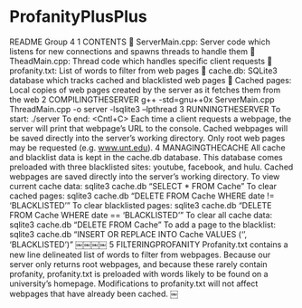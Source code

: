 # ProfanityPlusPlus

README Group 4
1 CONTENTS
 ServerMain.cpp: Server code which listens for new connections and spawns threads to handle them
 TheadMain.cpp: Thread code which handles specific client requests
 profanity.txt: List of words to filter from web pages
 cache.db: SQLite3 database which tracks cached and blacklisted web pages
 Cached pages: Local copies of web pages created by the server as it fetches them from the web 2 COMPILINGTHESERVER
g++ -std=gnu++0x ServerMain.cpp ThreadMain.cpp -o server -lsqlite3 –lpthread
3 RUNNINGTHESERVER
To start: ./server <port-number> To end: <Cntl+C>
Each time a client requests a webpage, the server will print that webpage’s URL to the console. Cached webpages will be saved directly into the server’s working directory.
Only root web pages may be requested (e.g. www.unt.edu).
4 MANAGINGTHECACHE
All cache and blacklist data is kept in the cache.db database. This database comes preloaded with three blacklisted sites: youtube, facebook, and hulu. Cached webpages are saved directly into the server’s working directory.
To view current cache data: sqlite3 cache.db “SELECT * FROM Cache”
To clear cached pages: sqlite3 cache.db “DELETE FROM Cache WHERE date != ‘BLACKLISTED’”
To clear blacklisted pages: sqlite3 cache.db “DELETE FROM Cache WHERE date == ‘BLACKLISTED’”
To clear all cache data: sqlite3 cache.db “DELETE FROM Cache”
To add a page to the blacklist: sqlite3 cache.db “INSERT OR REPLACE INTO Cache VALUES (‘<webpage-URL>’, ‘BLACKLISTED’)”
￼￼￼￼
5 FILTERINGPROFANITY
Profanity.txt contains a new line delineated list of words to filter from webpages. Because our server only returns root webpages, and because these rarely contain profanity, profanity.txt is preloaded with words likely to be found on a university’s homepage.
Modifications to profanity.txt will not affect webpages that have already been cached.
￼